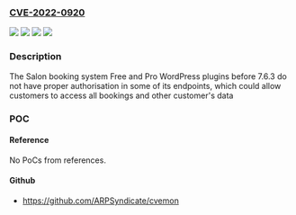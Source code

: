 ### [CVE-2022-0920](https://cve.mitre.org/cgi-bin/cvename.cgi?name=CVE-2022-0920)
![](https://img.shields.io/static/v1?label=Product&message=Salon%20Booking%20System%20Pro&color=blue)
![](https://img.shields.io/static/v1?label=Product&message=Salon%20booking%20system&color=blue)
![](https://img.shields.io/static/v1?label=Version&message=n%2Fa&color=blue)
![](https://img.shields.io/static/v1?label=Vulnerability&message=CWE-863%20Incorrect%20Authorization&color=brighgreen)

### Description

The Salon booking system Free and Pro WordPress plugins before 7.6.3 do not have proper authorisation in some of its endpoints, which could allow customers to access all bookings and other customer's data

### POC

#### Reference
No PoCs from references.

#### Github
- https://github.com/ARPSyndicate/cvemon

